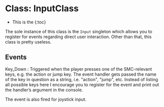 Class: InputClass
=================

* This is the
{:toc}

The sole instance of this class is the `Input` singleton which allows
you to register for events regarding direct user interaction. Other
than that, this class is pretty useless.

Events
------

Key_Down
: Triggered when the player presses one of the SMC-relevant keys,
  e.g. the action or jump key. The event handler gets passed the name
  of the key in question as a string, i.e. "action", "jump",
  etc. Instead of listing all possible keys here I encourage you to
  register for the event and print out the handler’s argument in the
  console.

  The event is also fired for joystick input.
